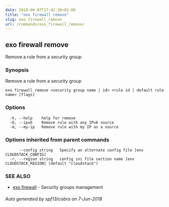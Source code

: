 ```yaml
---
date: 2018-06-07T17:42:38+02:00
title: "exo firewall remove"
slug: exo_firewall_remove
url: /commands/exo_firewall_remove/
---
```

## exo firewall remove

Remove a rule from a security group

### Synopsis

Remove a rule from a security group

```
exo firewall remove <security group name | id> <rule id | default rule name> [flags]
```

### Options

```
  -h, --help    help for remove
  -6, --ipv6    Remove rule with any IPv6 source
  -m, --my-ip   Remove rule with my IP as a source
```

### Options inherited from parent commands

```
      --config string   Specify an alternate config file [env CLOUDSTACK_CONFIG]
  -r, --region string   config ini file section name [env CLOUDSTACK_REGION] (default "cloudstack")
```

### SEE ALSO

* [exo firewall](/commands/exo_firewall/)	 - Security groups management

###### Auto generated by spf13/cobra on 7-Jun-2018
